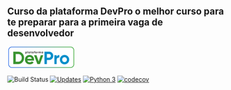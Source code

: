 ## Curso da plataforma DevPro o melhor curso para te preparar para a primeira vaga de desenvolvedor

![devpro](/static/devpro_logo.png)

![Build Status](https://app.travis-ci.com/marcospsviana/django-pythonpro-br.svg?branch=main)
[![Updates](https://pyup.io/repos/github/marcospsviana/django-pythonpro-br/shield.svg)](https://pyup.io/repos/github/marcospsviana/django-pythonpro-br/)
[![Python 3](https://pyup.io/repos/github/marcospsviana/django-pythonpro-br/python-3-shield.svg)](https://pyup.io/repos/github/marcospsviana/django-pythonpro-br/)
[![codecov](https://codecov.io/gh/marcospsviana/django-pythonpro-br/branch/main/graph/badge.svg?token=LQJGILCN7A)](https://codecov.io/gh/marcospsviana/django-pythonpro-br)


